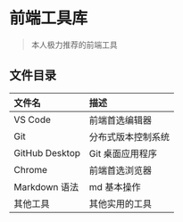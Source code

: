 # 前端工具库

> 本人极力推荐的前端工具

## 文件目录

| 文件名         | 描述               |
| :------------- | :----------------- |
| VS Code        | 前端首选编辑器     |
| Git            | 分布式版本控制系统 |
| GitHub Desktop | Git 桌面应用程序   |
| Chrome         | 前端首选浏览器     |
| Markdown 语法  | md 基本操作        |
| 其他工具       | 其他实用的工具     |
